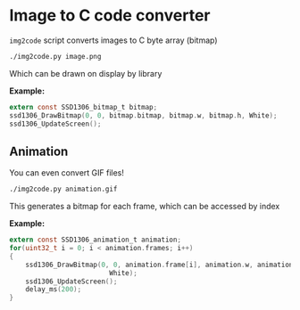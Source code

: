 # Image to C code converter

`img2code` script converts images to C byte array (bitmap)

```bash
./img2code.py image.png
```

Which can be drawn on display by library

**Example:**

```c
extern const SSD1306_bitmap_t bitmap;
ssd1306_DrawBitmap(0, 0, bitmap.bitmap, bitmap.w, bitmap.h, White);
ssd1306_UpdateScreen();
```

## Animation

You can even convert GIF files!

```bash
./img2code.py animation.gif
```

This generates a bitmap for each frame, which can be accessed by index

**Example:**

```c
extern const SSD1306_animation_t animation;
for(uint32_t i = 0; i < animation.frames; i++)
{
    ssd1306_DrawBitmap(0, 0, animation.frame[i], animation.w, animation.h,
                         White);
    ssd1306_UpdateScreen();
    delay_ms(200);
}
```
